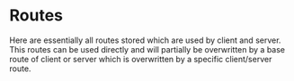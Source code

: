 # Routes

Here are essentially all routes stored which are used by client and server.
This routes can be used directly and will partially be overwritten by a base route of client or server which is overwritten by a specific client/server route.
